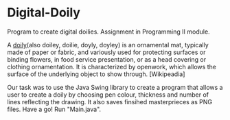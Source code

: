 # Digital-Doily
Program to create digital doilies. Assignment in Programming II module.

A [doily](https://en.wikipedia.org/wiki/Doily)(also doiley, doilie, doyly, doyley) is an ornamental mat, typically made of paper or fabric, and variously used for protecting surfaces or binding flowers, in food service presentation, or as a head covering or clothing ornamentation. It is characterized by openwork, which allows the surface of the underlying object to show through. [Wikipeadia]

Our task was to use the Java Swing library to create a program that allows a user to create a doily by choosing pen colour, thickness and number of lines reflecting the drawing. It also saves finsihed masterprieces as PNG files. Have a go! Run "Main.java".
